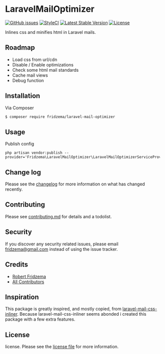 # LaravelMailOptimizer
[![GitHub issues](https://img.shields.io/github/issues/fridzema/laravel-mail-optimizer.svg)](https://github.com/fridzema/laravel-mail-optimizer/issues)
[![StyleCI](https://github.styleci.io/repos/157713605/shield?branch=master)](https://github.styleci.io/repos/157713605)
[![Latest Stable Version](https://poser.pugx.org/fridzema/laravel-mail-optimizer/v/stable)](https://packagist.org/packages/fridzema/laravel-mail-optimizer)
[![License](https://poser.pugx.org/fridzema/laravel-mail-optimizer/license)](https://packagist.org/packages/fridzema/laravel-mail-optimizer)

Inlines css and minifies html in Laravel mails.

## Roadmap
- Load css from url/cdn
- Disable / Enable optimizations
- Check some html mail standards
- Cache mail views
- Debug function

## Installation

Via Composer

``` bash
$ composer require fridzema/laravel-mail-optimizer
```

## Usage
Publish config
```
php artisan vendor:publish --provider='Fridzema\LaravelMailOptimizer\LaravelMailOptimizerServiceProvider'
```


## Change log

Please see the [changelog](changelog.md) for more information on what has changed recently.

## Contributing

Please see [contributing.md](contributing.md) for details and a todolist.

## Security

If you discover any security related issues, please email fridzema@gmail.com instead of using the issue tracker.

## Credits

- [Robert Fridzema][link-author]
- [All Contributors][link-contributors]

## Inspiration
This package is greatly inspired, and mostly copied, from [laravel-mail-css-inliner](https://github.com/fedeisas/laravel-mail-css-inliner). Because laravel-mail-css-inliner seems abonded i created this package with a few extra features.

## License

license. Please see the [license file](license.md) for more information.

[ico-version]: https://img.shields.io/packagist/v/fridzema/laravelmailoptimizer.svg?style=flat-square
[ico-downloads]: https://img.shields.io/packagist/dt/fridzema/laravelmailoptimizer.svg?style=flat-square
[ico-travis]: https://img.shields.io/travis/fridzema/laravelmailoptimizer/master.svg?style=flat-square
[ico-styleci]: https://styleci.io/repos/12345678/shield

[link-packagist]: https://packagist.org/packages/fridzema/laravel-mail-optimizer
[link-downloads]: https://packagist.org/packages/fridzema/laravel-mail-optimizer
[link-travis]: https://travis-ci.org/fridzema/laravel-mail-optimizer
[link-styleci]: https://styleci.io/repos/12345678
[link-author]: https://github.com/fridzema
[link-contributors]: ../../contributors]